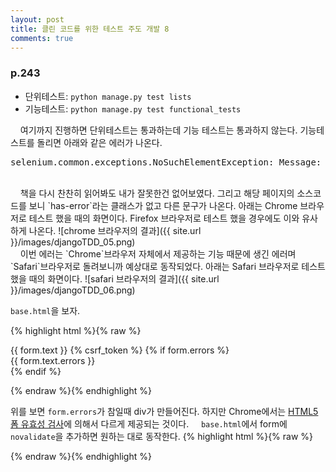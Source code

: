 ```yaml
---
layout: post
title: 클린 코드를 위한 테스트 주도 개발 8
comments: true
---
```

### **p.243**
* 단위테스트: `python manage.py test lists`
* 기능테스트: `python manage.py test functional_tests`

&nbsp;&nbsp;&nbsp; 여기까지 진행하면 단위테스트는 통과하는데 기능 테스트는 통과하지 않는다. 기능테스트를 돌리면 아래와 같은 에러가 나온다.
<pre>selenium.common.exceptions.NoSuchElementException: Message: no such element: Unable to locate element: {"method":"css selector","selector":".has-error"}</pre>
<br>
&nbsp;&nbsp;&nbsp; 책을 다시 찬찬히 읽어봐도 내가 잘못한건 없어보였다. 그리고 해당 페이지의 소스코드를 보니 `has-error`라는 클래스가 없고 다른 문구가 나온다. 아래는 Chrome 브라우저로 테스트 했을 때의 화면이다. Firefox 브라우저로 테스트 했을 경우에도 이와 유사하게 나온다.
![chrome 브라우저의 결과]({{ site.url }}/images/djangoTDD_05.png)     
<br>
&nbsp;&nbsp;&nbsp; 이번 에러는 `Chrome`브라우저 자체에서 제공하는 기능 때문에 생긴 에러며 `Safari`브라우저로 돌려보니까 예상대로 동작되었다. 아래는 Safari 브라우저로 테스트 했을 때의 화면이다.
![safari 브라우저의 결과]({{ site.url }}/images/djangoTDD_06.png)   

`base.html`을 보자.

{% highlight html %}{% raw %}
  <form method="POST" action={% block form_action %}{% endblock %}>
      {{ form.text }}
      {% csrf_token %}
      {% if form.errors %}
          <div class="form-group has-error">
              <div class="help-block">{{ form.text.errors }}</div>
          </div>
      {% endif %}
  </form>
{% endraw %}{% endhighlight %}

위를 보면 `form.errors`가 참일때 div가 만들어진다. 하지만 Chrome에서는 [HTML5 폼 유효성 검사](https://melomano.wordpress.com/2013/11/28/html5-%ED%8F%BC-%EC%9C%A0%ED%9A%A8%EC%84%B1-%EA%B2%80%EC%82%AC/)에 의해서 다르게 제공되는 것이다.
&nbsp;&nbsp;&nbsp; `base.html`에서 form에 `novalidate`을 추가하면 원하는 대로 동작한다.
{% highlight html %}{% raw %}
<form method="POST" action={% block form_action %}{% endblock %} novalidate>
{% endraw %}{% endhighlight %}
